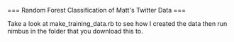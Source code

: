 === Random Forest Classification of Matt's Twitter Data ===

Take a look at make_training_data.rb to see how I created the data then run nimbus in the folder that you download this to.